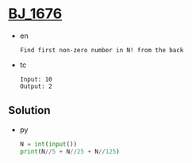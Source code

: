 # [BJ_1676](https://acmicpc.net/problem/1676)

* en

  ```en
  Find first non-zero number in N! from the back
  ```

* tc

  ```tc
  Input: 10
  Output: 2
  ```

## Solution

* py

  ```py
  N = int(input())
  print(N//5 + N//25 + N//125)
  ```
